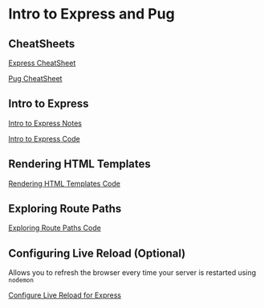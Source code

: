 # Intro to Express and Pug

## CheatSheets

[Express CheatSheet]

[Pug CheatSheet]

## Intro to Express

[Intro to Express Notes]

[Intro to Express Code]

## Rendering HTML Templates

[Rendering HTML Templates Code]

## Exploring Route Paths

[Exploring Route Paths Code]

## Configuring Live Reload (Optional)

Allows you to refresh the browser every time your server is restarted using
`nodemon`

[Configure Live Reload for Express]

[Express CheatSheet]: ./express.md
[Pug CheatSheet]: ./pug.md
[Intro to Express Notes]: ./intro-to-express.md
[Intro to Express Code]: ./intro-to-express
[Rendering HTML Templates Code]: ./render-html-templates
[Exploring Route Paths Code]: ./exploring-route-paths
[Configure Live Reload for Express]: ./live-reload.md